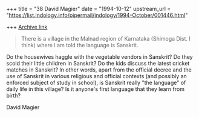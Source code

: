 +++
title = "38 David Magier"
date = "1994-10-12"
upstream_url = "https://list.indology.info/pipermail/indology/1994-October/001446.html"

+++
[Archive link](https://list.indology.info/pipermail/indology/1994-October/001446.html)

> There is a village in the Malnad region of Karnataka (Shimoga Dist.
> I think) where I am told the language is Sanskrit.  

Do the housewives haggle with the vegetable vendors in Sanskrit? Do
they scold their little children in Sanskrit? Do the kids discuss the
latest cricket matches in Sanskrit? In other words, apart from the
official decree and the use of Sanskrit in various religious and
official contexts (and possibly an enforced subject of study in
school), is Sanskrit really "the language" of daily life in this
village? Is it anyone's first language that they learn from birth?

David Magier





